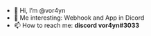 - 👋 Hi, I’m  @vor4yn
- 👀 Me interesting:  Webhook and App in Dicord
- 📫 How to reach me: **discord vor4yn#3033**

<!---
DYBOVITSKIY5/DYBOVITSKIY5 is a ✨ special ✨ repository because its `README.md` (this file) appears on your GitHub profile.
You can click the Preview link to take a look at your changes.
--->
